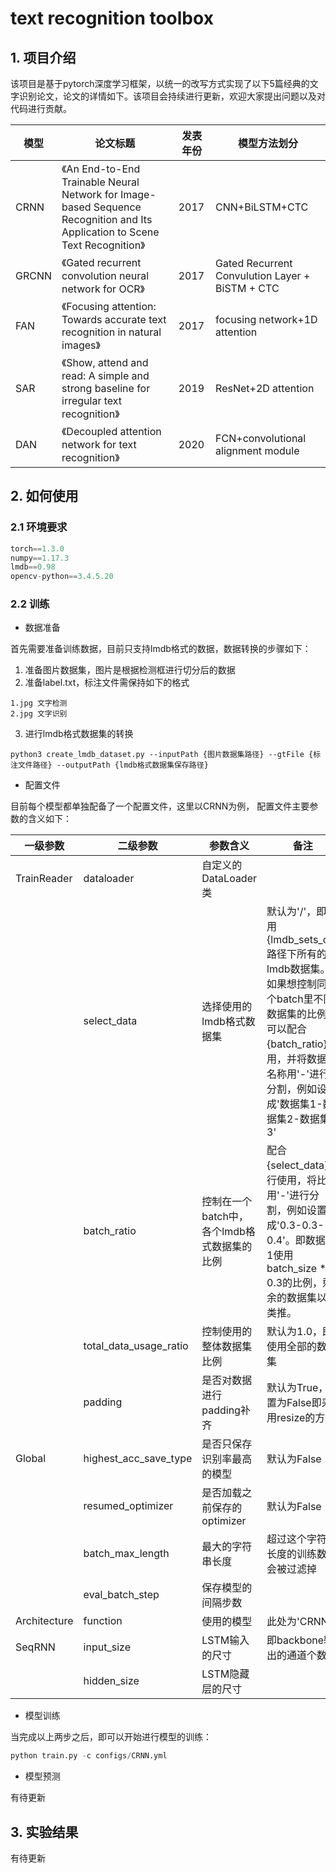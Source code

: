# text recognition toolbox

## 1. 项目介绍

该项目是基于pytorch深度学习框架，以统一的改写方式实现了以下5篇经典的文字识别论文，论文的详情如下。该项目会持续进行更新，欢迎大家提出问题以及对代码进行贡献。

| 模型  | 论文标题                                                     | 发表年份 | 模型方法划分                                    |
| ----- | ------------------------------------------------------------ | -------- | ----------------------------------------------- |
| CRNN  | 《An End-to-End Trainable Neural Network for Image-based Sequence Recognition and Its Application to Scene Text Recognition》 | 2017     | CNN+BiLSTM+CTC                                  |
| GRCNN | 《Gated recurrent convolution neural network for OCR》       | 2017     | Gated Recurrent Convulution Layer + BiSTM + CTC |
| FAN   | 《Focusing attention: Towards accurate text recognition in natural images》 | 2017     | focusing network+1D attention                   |
| SAR   | 《Show, attend and read: A simple and strong baseline for irregular text recognition》 | 2019     | ResNet+2D attention                             |
| DAN   | 《Decoupled attention network for text recognition》         | 2020     | FCN+convolutional alignment module              |

## 2. 如何使用

### 2.1 环境要求

```python
torch==1.3.0
numpy==1.17.3
lmdb==0.98
opencv-python==3.4.5.20
```

### 2.2 训练

* 数据准备

首先需要准备训练数据，目前只支持lmdb格式的数据，数据转换的步骤如下：

1. 准备图片数据集，图片是根据检测框进行切分后的数据
2. 准备label.txt，标注文件需保持如下的格式

```
1.jpg 文字检测
2.jpg 文字识别
```

3. 进行lmdb格式数据集的转换

```
python3 create_lmdb_dataset.py --inputPath {图片数据集路径} --gtFile {标注文件路径} --outputPath {lmdb格式数据集保存路径}
```

* 配置文件

目前每个模型都单独配备了一个配置文件，这里以CRNN为例， 配置文件主要参数的含义如下：

| 一级参数     | 二级参数               | 参数含义                                    | 备注                                                         |
| ------------ | ---------------------- | ------------------------------------------- | ------------------------------------------------------------ |
| TrainReader  | dataloader             | 自定义的DataLoader类                        |                                                              |
|              | select_data            | 选择使用的lmdb格式数据集                    | 默认为'/'，即使用{lmdb_sets_dir}路径下所有的lmdb数据集。如果想控制同一个batch里不同数据集的比例，可以配合{batch_ratio}使用，并将数据集名称用'-'进行分割，例如设置成'数据集1-数据集2-数据集3' |
|              | batch_ratio            | 控制在一个batch中，各个lmdb格式数据集的比例 | 配合{select_data}进行使用，将比例用'-'进行分割，例如设置成'0.3-0.3-0.4'。即数据集1使用batch_size * 0.3的比例，剩余的数据集以此类推。 |
|              | total_data_usage_ratio | 控制使用的整体数据集比例                    | 默认为1.0，即使用全部的数据集                                |
|              | padding                | 是否对数据进行padding补齐                   | 默认为True，设置为False即采用resize的方式                    |
| Global       | highest_acc_save_type  | 是否只保存识别率最高的模型                  | 默认为False                                                  |
|              | resumed_optimizer      | 是否加载之前保存的optimizer                 | 默认为False                                                  |
|              | batch_max_length       | 最大的字符串长度                            | 超过这个字符串长度的训练数据会被过滤掉                       |
|              | eval_batch_step        | 保存模型的间隔步数                          |                                                              |
| Architecture | function               | 使用的模型                                  | 此处为'CRNN'                                                 |
| SeqRNN       | input_size             | LSTM输入的尺寸                              | 即backbone输出的通道个数                                     |
|              | hidden_size            | LSTM隐藏层的尺寸                            |                                                              |

* 模型训练

当完成以上两步之后，即可以开始进行模型的训练：

```python
python train.py -c configs/CRNN.yml
```

* 模型预测

有待更新

## 3. 实验结果

有待更新